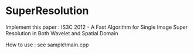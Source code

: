 # SuperResolution

Implement this paper : 
IS3C 2012 - A Fast Algorithm for Single Image Super Resolution in Both Wavelet and Spatial Domain

How to use :
see sample\main.cpp
